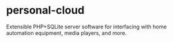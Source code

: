 personal-cloud
==============

Extensible PHP+SQLite server software for interfacing with home automation equipment, media players, and more.
